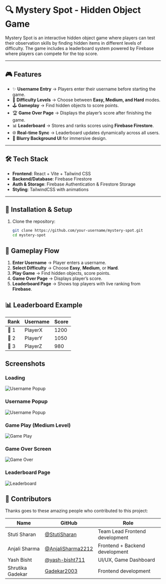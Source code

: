 # 🔍 Mystery Spot - Hidden Object Game  

Mystery Spot is an interactive hidden object game where players can test their observation skills by finding hidden items in different levels of difficulty. The game includes a leaderboard system powered by Firebase where players can compete for the top score.  

---

## 🎮 Features  

- ✨ **Username Entry** → Players enter their username before starting the game.  
- 🎯 **Difficulty Levels** → Choose between **Easy, Medium, and Hard** modes.  
- 🕹️ **Gameplay** → Find hidden objects to score points.  
- 🏆 **Game Over Page** → Displays the player’s score after finishing the game.  
- 📊 **Leaderboard** → Stores and ranks scores using **Firebase Firestore**.  
- 🌐 **Real-time Sync** → Leaderboard updates dynamically across all users.  
- 🎨 **Blurry Background UI** for immersive design.  

---

## 🛠️ Tech Stack  

- **Frontend**: React + Vite + Tailwind CSS  
- **Backend/Database**: Firebase Firestore  
- **Auth & Storage**: Firebase Authentication & Firestore Storage  
- **Styling**: TailwindCSS with animations  

---

## 🚀 Installation & Setup  

1. Clone the repository:  
   ```bash
   git clone https://github.com/your-username/mystery-spot.git
   cd mystery-spot

## 📌 Gameplay Flow  

1. **Enter Username** → Player enters a username.  
2. **Select Difficulty** → Choose **Easy**, **Medium**, or **Hard**.  
3. **Play Game** → Find hidden objects, score points.  
4. **Game Over Page** → Displays player’s score.  
5. **Leaderboard Page** → Shows top players with live ranking from **Firebase**.  

## 📊 Leaderboard Example  

| Rank | Username | Score |
|------|----------|-------|
| 🥇 1 | PlayerX  | 1200  |
| 🥈 2 | PlayerY  | 1050  |
| 🥉 3 | PlayerZ  | 980   |

## Screenshots
### Loading
![Username Popup](https://raw.githubusercontent.com/StutiSharan/Game-Project/main/public/loading.png)

### Username Popup 
![Username Popup](public/username.png)

### Game Play (Medium Level)  
![Game Play](public/gamingDashboard.png)

### Game Over Screen  
![Game Over](public/gameover.png)

### Leaderboard Page  
![Leaderboard](public/leader.png)

## 👥 Contributors  

Thanks goes to these amazing people who contributed to this project:  

| Name | GitHub | Role |
|------|--------|------|
| Stuti Sharan | [@StutiSharan](https://github.com/StutiSharan) | Team Lead Frontend development|
| Anjali Sharma | [@AnjaliSharma2212](https://github.com/AnjaliSharma2212) | Frontend + Backend development|
| Yash Bisht | [@yash-bisht711](https://github.com/yash-bisht711) | UI/UX, Game Dashboard |
| Shrutika Gadekar | [Gadekar2003](https://github.com/Gadekar2003) | Frontend development |


